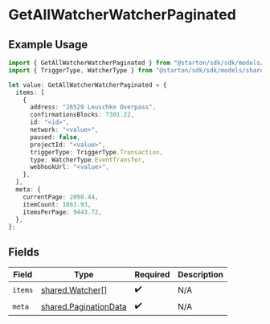 # GetAllWatcherWatcherPaginated

## Example Usage

```typescript
import { GetAllWatcherWatcherPaginated } from "@starton/sdk/sdk/models/operations";
import { TriggerType, WatcherType } from "@starton/sdk/sdk/models/shared";

let value: GetAllWatcherWatcherPaginated = {
  items: [
    {
      address: "26529 Leuschke Overpass",
      confirmationsBlocks: 7301.22,
      id: "<id>",
      network: "<value>",
      paused: false,
      projectId: "<value>",
      triggerType: TriggerType.Transaction,
      type: WatcherType.EventTransfer,
      webhookUrl: "<value>",
    },
  ],
  meta: {
    currentPage: 2098.44,
    itemCount: 1861.93,
    itemsPerPage: 9443.72,
  },
};
```

## Fields

| Field                                                                 | Type                                                                  | Required                                                              | Description                                                           |
| --------------------------------------------------------------------- | --------------------------------------------------------------------- | --------------------------------------------------------------------- | --------------------------------------------------------------------- |
| `items`                                                               | [shared.Watcher](../../../sdk/models/shared/watcher.md)[]             | :heavy_check_mark:                                                    | N/A                                                                   |
| `meta`                                                                | [shared.PaginationData](../../../sdk/models/shared/paginationdata.md) | :heavy_check_mark:                                                    | N/A                                                                   |